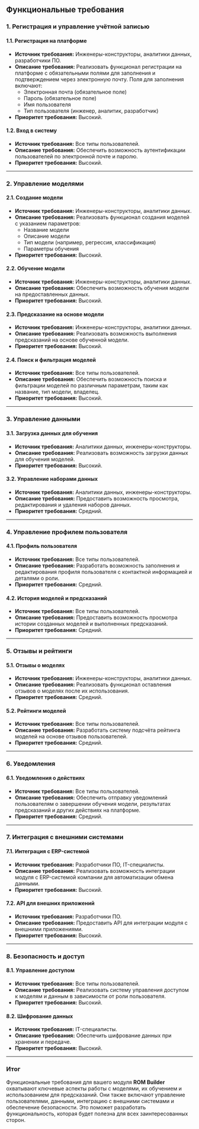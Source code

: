 ## **Функциональные требования**

### 1. **Регистрация и управление учётной записью**

#### 1.1. **Регистрация на платформе**
- **Источник требования:** Инженеры-конструкторы, аналитики данных, разработчики ПО.
- **Описание требования:** Реализовать функционал регистрации на платформе с обязательными
полями для заполнения и подтверждением через электронную почту. Поля для заполнения включают:
  - Электронная почта (обязательное поле)
  - Пароль (обязательное поле)
  - Имя пользователя
  - Тип пользователя (инженер, аналитик, разработчик)
- **Приоритет требования:** Высокий.

#### 1.2. **Вход в систему**
- **Источник требования:** Все типы пользователей.
- **Описание требования:** Обеспечить возможность аутентификации пользователей по электронной почте и паролю.
- **Приоритет требования:** Высокий.

---

### 2. **Управление моделями**

#### 2.1. **Создание модели**
- **Источник требования:** Инженеры-конструкторы, аналитики данных.
- **Описание требования:** Реализовать функционал создания моделей с указанием параметров:
  - Название модели
  - Описание модели
  - Тип модели (например, регрессия, классификация)
  - Параметры обучения
- **Приоритет требования:** Высокий.

#### 2.2. **Обучение модели**
- **Источник требования:** Инженеры-конструкторы, аналитики данных.
- **Описание требования:** Обеспечить возможность обучения модели на предоставленных данных.
- **Приоритет требования:** Высокий.

#### 2.3. **Предсказание на основе модели**
- **Источник требования:** Инженеры-конструкторы, аналитики данных.
- **Описание требования:** Реализовать возможность выполнения предсказаний на основе обученной модели.
- **Приоритет требования:** Высокий.

#### 2.4. **Поиск и фильтрация моделей**
- **Источник требования:** Все типы пользователей.
- **Описание требования:** Обеспечить возможность поиска и фильтрации моделей по различным параметрам,
таким как название, тип модели, владелец.
- **Приоритет требования:** Высокий.

---

### 3. **Управление данными**

#### 3.1. **Загрузка данных для обучения**
- **Источник требования:** Аналитики данных, инженеры-конструкторы.
- **Описание требования:** Реализовать возможность загрузки данных для обучения моделей.
- **Приоритет требования:** Высокий.

#### 3.2. **Управление наборами данных**
- **Источник требования:** Аналитики данных, инженеры-конструкторы.
- **Описание требования:** Предоставить возможность просмотра, редактирования и удаления наборов данных.
- **Приоритет требования:** Средний.

---

### 4. **Управление профилем пользователя**

#### 4.1. **Профиль пользователя**
- **Источник требования:** Все типы пользователей.
- **Описание требования:** Разработать возможность заполнения и редактирования профиля пользователя с контактной
информацией и деталями о роли.
- **Приоритет требования:** Средний.

#### 4.2. **История моделей и предсказаний**
- **Источник требования:** Все типы пользователей.
- **Описание требования:** Предоставить возможность просмотра истории созданных моделей и выполненных предсказаний.
- **Приоритет требования:** Средний.

---

### 5. **Отзывы и рейтинги**

#### 5.1. **Отзывы о моделях**
- **Источник требования:** Инженеры-конструкторы, аналитики данных.
- **Описание требования:** Реализовать функционал оставления отзывов о моделях после их использования.
- **Приоритет требования:** Средний.

#### 5.2. **Рейтинги моделей**
- **Источник требования:** Все типы пользователей.
- **Описание требования:** Разработать систему подсчёта рейтинга моделей на основе отзывов пользователей.
- **Приоритет требования:** Средний.

---

### 6. **Уведомления**

#### 6.1. **Уведомления о действиях**
- **Источник требования:** Все типы пользователей.
- **Описание требования:** Обеспечить отправку уведомлений пользователям о завершении обучения модели, результатах
предсказаний и других действиях на платформе.
- **Приоритет требования:** Средний.

---

### 7. **Интеграция с внешними системами**

#### 7.1. **Интеграция с ERP-системой**
- **Источник требования:** Разработчики ПО, IT-специалисты.
- **Описание требования:** Реализовать возможность интеграции модуля с ERP-системой компании для автоматизации
обмена данными.
- **Приоритет требования:** Высокий.

#### 7.2. **API для внешних приложений**
- **Источник требования:** Разработчики ПО.
- **Описание требования:** Предоставить API для интеграции модуля с внешними приложениями.
- **Приоритет требования:** Высокий.

---

### 8. **Безопасность и доступ**

#### 8.1. **Управление доступом**
- **Источник требования:** Все типы пользователей.
- **Описание требования:** Реализовать систему управления доступом к моделям и данным в зависимости от роли
пользователя.
- **Приоритет требования:** Высокий.

#### 8.2. **Шифрование данных**
- **Источник требования:** IT-специалисты.
- **Описание требования:** Обеспечить шифрование данных при хранении и передаче.
- **Приоритет требования:** Высокий.

---

### **Итог**

Функциональные требования для вашего модуля **ROM Builder** охватывают ключевые аспекты работы с моделями, их
обучением и использованием для предсказаний. Они также включают управление пользователями, данными, интеграцию с
внешними системами и обеспечение безопасности. Это поможет разработать функциональность, которая будет полезна для всех
заинтересованных сторон.

